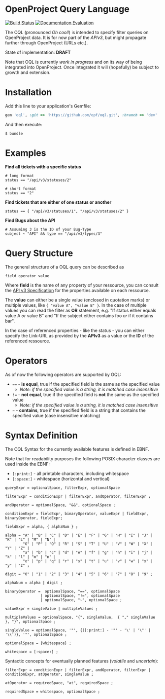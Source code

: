 OpenProject Query Language
==========================

[![Build Status](https://travis-ci.org/opf/oql.svg)](https://travis-ci.org/opf/oql) [![Documentation Evaluation](http://inch-ci.org/github/opf/oql.svg?branch=dev)](http://inch-ci.org/github/opf/oql/)

The OQL (pronounced *Oh cool!*) is intended to specify filter queries on OpenProject data.
It is for now part of the *APIv3*, but might propagate further through OpenProject (URLs etc.).

State of implementation: **DRAFT**

Note that OQL is currently *work in progress* and on its way of being integrated into OpenProject.
Once integrated it will (hopefully) be subject to growth and extension.

Installation
============

Add this line to your application's Gemfile:

```ruby
gem 'oql', :git => 'https://github.com/opf/oql.git', :branch => 'dev'
```

And then execute:

    $ bundle

Examples
========

**Find all tickets with a specific status**

````
# long format
status == "/api/v3/statuses/2"

# short format
status == "2"
````

**Find tickets that are either of one status or another**

````
status == { "/api/v3/statuses/1", "/api/v3/statuses/2" }
````

**Find Bugs about the API**

````
# Assuming 3 is the ID of your Bug-Type
subject ~ "API" && type == "/api/v3/types/3"
````

Query Structure
===============

The general structure of a OQL query can be described as

````
field operator value
````

Where **field** is the name of any property of your ressource, you can consult the [API v3 Specification](https://github.com/opf/openproject/blob/dev/doc/apiv3-documentation.apib)
for the properties available on each ressource.

The **value** can either be a single value (enclosed in quotation marks) or multiple values, like `{ "value A", "value B" }`.
In the case of multiple values you can read the filter as **OR** statement, e.g. "If status either equals value A *or* value B" and
"If the subject either contains foo *or* if it contains bar".

In the case of referenced properties - like the status - you can either specify the Link-URL as provided by the **APIv3** as a value
or the **ID** of the referenced ressource.

Operators
=========

As of now the following operators are supported by OQL:

* `==` - **is equal**, true if the specified field is the same as the specified value
    * *Note: if the specified value is a string, it is matched case insensitive*
* `!=` - **not equal**, true if the specified field is **not** the same as the specified value
    * *Note: if the specified value is a string, it is matched case insensitive*
* `~` - **contains**, true if the specified field is a string that contains the specified value (case insensitive matching)

Syntax Definition
=================

The OQL Syntax for the currently available features is defined in EBNF.

Note that for readability purposes the following POSIX character classes are used inside the EBNF:

* `[:print:]` - all printable characters, including whitespace
* `[:space:]` - whitespace (horizontal and vertical)

````EBNF
queryExpr = optionalSpace, filterExpr, optionalSpace

filterExpr = conditionExpr | filterExpr, andOperator, filterExpr ;

andOperator = optionalSpace, "&&", optionalSpace ;

conditionExpr = fieldExpr, binaryOperator, valueExpr | fieldExpr, binaryOperator, fieldExpr;

fieldExpr = alpha, { alphaNum } ;

alpha = "A" | "B" | "C" | "D" | "E" | "F" | "G" | "H" | "I" | "J" | "K" | "L" | "M" | "N" |
        "O" | "P" | "Q" | "R" | "S" | "T" | "U" | "V" | "W" | "X" | "Y" | "Z" |
        "a" | "b" | "c" | "d" | "e" | "f" | "g" | "h" | "i" | "j" | "k" | "l" | "m" | "n" |
        "o" | "p" | "q" | "r" | "s" | "t" | "u" | "v" | "w" | "x" | "y" | "z" ;

digit = "0" | "1" | "2" | "3" | "4" | "5" | "6" | "7" | "8" | "9" ;

alphaNum = alpha | digit ;

binaryOperator =  optionalSpace, "==", optionalSpace
                | optionalSpace, "!=", optionalSpace
                | optionalSpace, "~", optionalSpace ;

valueExpr = singleValue | multipleValues ;

multipleValues = optionalSpace, "{", singleValue,  { "," singleValue }, "}", optionalSpace ;

singleValue = optionalSpace, '"', {([:print:] - '"' - '\' | '\"' | '\\')}, '"', optionalSpace ;

optionalSpace = {whitespace} ;

whitespace = [:space:] ;
````

Syntactic concepts for eventually planned features (*volatile* and *uncertain*):

````EBNF
filterExpr = conditionExpr | filterExpr, andOperator, filterExpr | conditionExpr, atOperator, singleValue ;

atOperator = requiredSpace, "at", requiredSpace ;

requiredSpace = whitespace, optionalSpace ;
````
